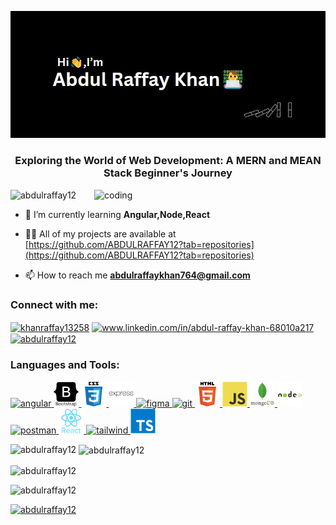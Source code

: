 ![logo](https://github.com/ABDULRAFFAY12/ABDULRAFFAY12/blob/main/112233.jpg)
<h3 align="center">Exploring the World of Web Development: A MERN and MEAN Stack Beginner's Journey</h3>
<img align="right" alt="coding" width="370" src="https://i.pinimg.com/originals/f5/36/01/f53601133f236d1cb167ac19f05a3d60.gif">
<p align="left"> <img src="https://komarev.com/ghpvc/?username=abdulraffay12&label=Profile%20views&color=0e75b6&style=flat" alt="abdulraffay12" /> </p>

- 🌱 I’m currently learning **Angular,Node,React**

- 👨‍💻 All of my projects are available at [https://github.com/ABDULRAFFAY12?tab=repositories](https://github.com/ABDULRAFFAY12?tab=repositories)

- 📫 How to reach me **abdulraffaykhan764@gmail.com**

<h3 align="left">Connect with me:</h3>
<p align="left">
<a href="https://twitter.com/khanraffay13258" target="blank"><img align="center" src="https://raw.githubusercontent.com/rahuldkjain/github-profile-readme-generator/master/src/images/icons/Social/twitter.svg" alt="khanraffay13258" height="30" width="40" /></a>
<a href="https://linkedin.com/in/www.linkedin.com/in/abdul-raffay-khan-68010a217" target="blank"><img align="center" src="https://raw.githubusercontent.com/rahuldkjain/github-profile-readme-generator/master/src/images/icons/Social/linked-in-alt.svg" alt="www.linkedin.com/in/abdul-raffay-khan-68010a217" height="30" width="40" /></a>
  <a href="https://www.leetcode.com/abdulraffay12" target="blank"><img align="center" src="https://raw.githubusercontent.com/rahuldkjain/github-profile-readme-generator/master/src/images/icons/Social/leet-code.svg" alt="abdulraffay12" height="30" width="40" /></a>
</p>
</p>

<h3 align="left">Languages and Tools:</h3>
<p align="left"> <a href="https://angular.io" target="_blank" rel="noreferrer"> <img src="https://angular.io/assets/images/logos/angular/angular.svg" alt="angular" width="40" height="40"/> </a> <a href="https://getbootstrap.com" target="_blank" rel="noreferrer"> <img src="https://raw.githubusercontent.com/devicons/devicon/master/icons/bootstrap/bootstrap-plain-wordmark.svg" alt="bootstrap" width="40" height="40"/> </a> <a href="https://www.w3schools.com/css/" target="_blank" rel="noreferrer"> <img src="https://raw.githubusercontent.com/devicons/devicon/master/icons/css3/css3-original-wordmark.svg" alt="css3" width="40" height="40"/> </a> <a href="https://expressjs.com" target="_blank" rel="noreferrer"> <img src="https://raw.githubusercontent.com/devicons/devicon/master/icons/express/express-original-wordmark.svg" alt="express" width="40" height="40"/> </a> <a href="https://www.figma.com/" target="_blank" rel="noreferrer"> <img src="https://www.vectorlogo.zone/logos/figma/figma-icon.svg" alt="figma" width="40" height="40"/> </a> <a href="https://git-scm.com/" target="_blank" rel="noreferrer"> <img src="https://www.vectorlogo.zone/logos/git-scm/git-scm-icon.svg" alt="git" width="40" height="40"/> </a> <a href="https://www.w3.org/html/" target="_blank" rel="noreferrer"> <img src="https://raw.githubusercontent.com/devicons/devicon/master/icons/html5/html5-original-wordmark.svg" alt="html5" width="40" height="40"/> </a> <a href="https://developer.mozilla.org/en-US/docs/Web/JavaScript" target="_blank" rel="noreferrer"> <img src="https://raw.githubusercontent.com/devicons/devicon/master/icons/javascript/javascript-original.svg" alt="javascript" width="40" height="40"/> </a> <a href="https://www.mongodb.com/" target="_blank" rel="noreferrer"> <img src="https://raw.githubusercontent.com/devicons/devicon/master/icons/mongodb/mongodb-original-wordmark.svg" alt="mongodb" width="40" height="40"/> </a> <a href="https://nodejs.org" target="_blank" rel="noreferrer"> <img src="https://raw.githubusercontent.com/devicons/devicon/master/icons/nodejs/nodejs-original-wordmark.svg" alt="nodejs" width="40" height="40"/> </a> <a href="https://postman.com" target="_blank" rel="noreferrer"> <img src="https://www.vectorlogo.zone/logos/getpostman/getpostman-icon.svg" alt="postman" width="40" height="40"/> </a> <a href="https://reactjs.org/" target="_blank" rel="noreferrer"> <img src="https://raw.githubusercontent.com/devicons/devicon/master/icons/react/react-original-wordmark.svg" alt="react" width="40" height="40"/> </a> <a href="https://tailwindcss.com/" target="_blank" rel="noreferrer"> <img src="https://www.vectorlogo.zone/logos/tailwindcss/tailwindcss-icon.svg" alt="tailwind" width="40" height="40"/> </a> <a href="https://www.typescriptlang.org/" target="_blank" rel="noreferrer"> <img src="https://raw.githubusercontent.com/devicons/devicon/master/icons/typescript/typescript-original.svg" alt="typescript" width="40" height="40"/> </a> </p>

<p><img align="left" src="https://github-readme-stats.vercel.app/api/top-langs?username=abdulraffay12&show_icons=true&locale=en&layout=compact" alt="abdulraffay12" /></p>

<p>&nbsp;<img align="center" src="https://github-readme-stats.vercel.app/api?username=abdulraffay12&show_icons=true&locale=en" alt="abdulraffay12" /></p>

<p><img align="center" src="https://github-readme-streak-stats.herokuapp.com/?user=abdulraffay12&" alt="abdulraffay12" /></p>
<p align="left"> <img src="https://komarev.com/ghpvc/?username=abdulraffay12&label=Profile%20views&color=0e75b6&style=flat" alt="abdulraffay12" /> </p>

<p align="left"> <a href="https://github.com/ryo-ma/github-profile-trophy"><img src="https://github-profile-trophy.vercel.app/?username=abdulraffay12" alt="abdulraffay12" /></a> </p>

